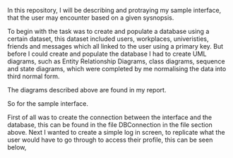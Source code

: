 In this repository, I will be describing and protraying my sample interface, that the user may encounter based on a given sysnopsis.

To begin with the task was to create and populate a database using a certain dataset, this dataset included users, workplaces, univeristies, friends and messages which all linked to the user using a primary key. 
But before I could create and populate the database I had to create UML diagrams, such as Entity Relationship Diagrams, class diagrams, sequence and state diagrams, which were completed by me normalising the data into third normal form. 

The diagrams described above are found in my report. 

So for the sample interface. 

First of all was to create the connection between the interface and the database, this can be found in the file DBConnection in the file section above. 
Next I wanted to create a simple log in screen, to replicate what the user would have to go through to access their profile,  this can be seen below, 



